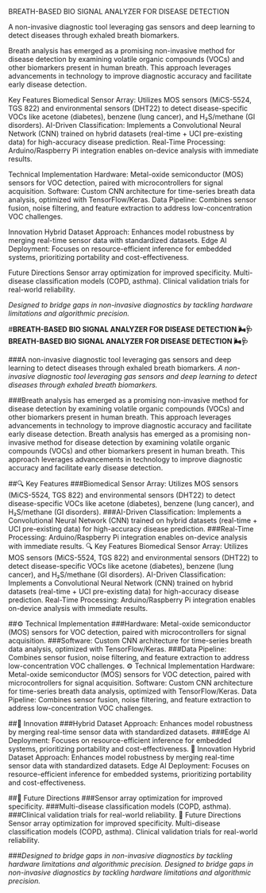 BREATH-BASED BIO SIGNAL ANALYZER FOR DISEASE DETECTION 

A non-invasive diagnostic tool leveraging gas sensors and deep learning to detect diseases through exhaled breath biomarkers.

Breath analysis has emerged as a promising non-invasive method for disease detection by examining volatile organic compounds (VOCs) and other biomarkers present in human breath. This approach leverages advancements in technology to improve diagnostic accuracy and facilitate early disease detection.

Key Features
Biomedical Sensor Array: Utilizes MOS sensors (MiCS-5524, TGS 822) and environmental sensors (DHT22) to detect disease-specific VOCs like acetone (diabetes), benzene (lung cancer), and H₂S/methane (GI disorders).
AI-Driven Classification: Implements a Convolutional Neural Network (CNN) trained on hybrid datasets (real-time + UCI pre-existing data) for high-accuracy disease prediction.
Real-Time Processing: Arduino/Raspberry Pi integration enables on-device analysis with immediate results.

Technical Implementation
Hardware: Metal-oxide semiconductor (MOS) sensors for VOC detection, paired with microcontrollers for signal acquisition.
Software: Custom CNN architecture for time-series breath data analysis, optimized with TensorFlow/Keras.
Data Pipeline: Combines sensor fusion, noise filtering, and feature extraction to address low-concentration VOC challenges.

Innovation
Hybrid Dataset Approach: Enhances model robustness by merging real-time sensor data with standardized datasets.
Edge AI Deployment: Focuses on resource-efficient inference for embedded systems, prioritizing portability and cost-effectiveness.

Future Directions
Sensor array optimization for improved specificity.
Multi-disease classification models (COPD, asthma).
Clinical validation trials for real-world reliability.

_Designed to bridge gaps in non-invasive diagnostics by tackling hardware limitations and algorithmic precision._

#**BREATH-BASED BIO SIGNAL ANALYZER FOR DISEASE DETECTION 🌬️🩺**
**BREATH-BASED BIO SIGNAL ANALYZER FOR DISEASE DETECTION 🌬️🩺**

###A non-invasive diagnostic tool leveraging gas sensors and deep learning to detect diseases through exhaled breath biomarkers.
_A non-invasive diagnostic tool leveraging gas sensors and deep learning to detect diseases through exhaled breath biomarkers._

###Breath analysis has emerged as a promising non-invasive method for disease detection by examining volatile organic compounds (VOCs) and other biomarkers present in human breath. This approach leverages advancements in technology to improve diagnostic accuracy and facilitate early disease detection.
Breath analysis has emerged as a promising non-invasive method for disease detection by examining volatile organic compounds (VOCs) and other biomarkers present in human breath. This approach leverages advancements in technology to improve diagnostic accuracy and facilitate early disease detection.

##🔍 Key Features
###Biomedical Sensor Array: Utilizes MOS sensors (MiCS-5524, TGS 822) and environmental sensors (DHT22) to detect disease-specific VOCs like acetone (diabetes), benzene (lung cancer), and H₂S/methane (GI disorders).
###AI-Driven Classification: Implements a Convolutional Neural Network (CNN) trained on hybrid datasets (real-time + UCI pre-existing data) for high-accuracy disease prediction.
###Real-Time Processing: Arduino/Raspberry Pi integration enables on-device analysis with immediate results.
🔍 Key Features
Biomedical Sensor Array: Utilizes MOS sensors (MiCS-5524, TGS 822) and environmental sensors (DHT22) to detect disease-specific VOCs like acetone (diabetes), benzene (lung cancer), and H₂S/methane (GI disorders).
AI-Driven Classification: Implements a Convolutional Neural Network (CNN) trained on hybrid datasets (real-time + UCI pre-existing data) for high-accuracy disease prediction.
Real-Time Processing: Arduino/Raspberry Pi integration enables on-device analysis with immediate results.

##⚙️ Technical Implementation
###Hardware: Metal-oxide semiconductor (MOS) sensors for VOC detection, paired with microcontrollers for signal acquisition.
###Software: Custom CNN architecture for time-series breath data analysis, optimized with TensorFlow/Keras.
###Data Pipeline: Combines sensor fusion, noise filtering, and feature extraction to address low-concentration VOC challenges.
⚙️ Technical Implementation
Hardware: Metal-oxide semiconductor (MOS) sensors for VOC detection, paired with microcontrollers for signal acquisition.
Software: Custom CNN architecture for time-series breath data analysis, optimized with TensorFlow/Keras.
Data Pipeline: Combines sensor fusion, noise filtering, and feature extraction to address low-concentration VOC challenges.

##🚀 Innovation
###Hybrid Dataset Approach: Enhances model robustness by merging real-time sensor data with standardized datasets.
###Edge AI Deployment: Focuses on resource-efficient inference for embedded systems, prioritizing portability and cost-effectiveness.
🚀 Innovation
Hybrid Dataset Approach: Enhances model robustness by merging real-time sensor data with standardized datasets.
Edge AI Deployment: Focuses on resource-efficient inference for embedded systems, prioritizing portability and cost-effectiveness.

##🔮 Future Directions
###Sensor array optimization for improved specificity.
###Multi-disease classification models (COPD, asthma).
###Clinical validation trials for real-world reliability.
🔮 Future Directions
Sensor array optimization for improved specificity.
Multi-disease classification models (COPD, asthma).
Clinical validation trials for real-world reliability.

###_Designed to bridge gaps in non-invasive diagnostics by tackling hardware limitations and algorithmic precision._
_Designed to bridge gaps in non-invasive diagnostics by tackling hardware limitations and algorithmic precision._
